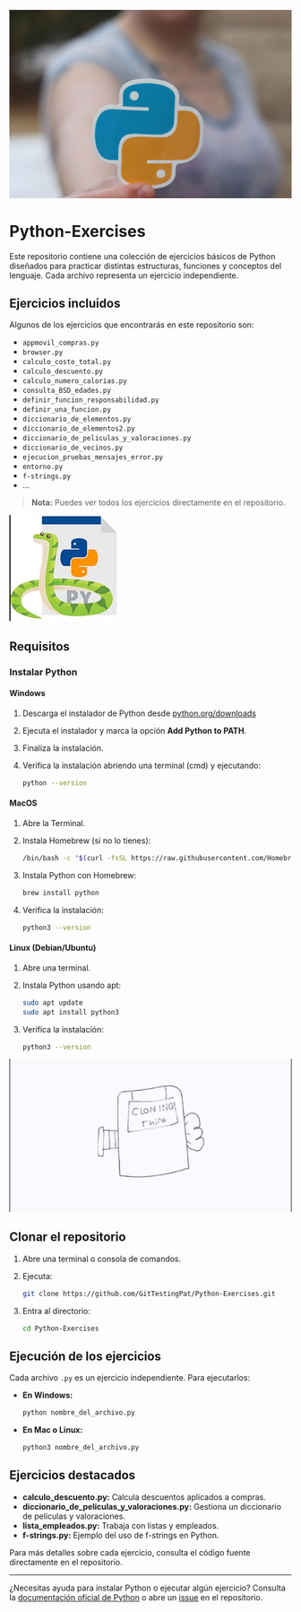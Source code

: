
![Python Banner](docs/images/python_logo.jpg)

# Python-Exercises

Este repositorio contiene una colección de ejercicios básicos de Python diseñados para practicar distintas estructuras, funciones y conceptos del lenguaje. Cada archivo representa un ejercicio independiente.

## Ejercicios incluidos

Algunos de los ejercicios que encontrarás en este repositorio son:

- `appmovil_compras.py`
- `browser.py`
- `calculo_costo_total.py`
- `calculo_descuento.py`
- `calculo_numero_calorias.py`
- `consulta_BSD_edades.py`
- `definir_funcion_responsabilidad.py`
- `definir_una_funcion.py`
- `diccionario_de_elementos.py`
- `diccionario_de_elementos2.py`
- `diccionario_de_peliculas_y_valoraciones.py`
- `diccionario_de_vecinos.py`
- `ejecucion_pruebas_mensajes_error.py`
- `entorno.py`
- `f-strings.py`
- ...

> **Nota:** Puedes ver todos los ejercicios directamente en el repositorio.

![Python logo](docs/images/python_logo2.png)
## Requisitos

### Instalar Python

#### Windows

1. Descarga el instalador de Python desde [python.org/downloads](https://www.python.org/downloads/windows/)
2. Ejecuta el instalador y marca la opción **Add Python to PATH**.
3. Finaliza la instalación.
4. Verifica la instalación abriendo una terminal (cmd) y ejecutando:

    ```sh
    python --version
    ```

#### MacOS

1. Abre la Terminal.
2. Instala Homebrew (si no lo tienes):

    ```sh
    /bin/bash -c "$(curl -fsSL https://raw.githubusercontent.com/Homebrew/install/HEAD/install.sh)"
    ```

3. Instala Python con Homebrew:

    ```sh
    brew install python
    ```

4. Verifica la instalación:

    ```sh
    python3 --version
    ```

#### Linux (Debian/Ubuntu)

1. Abre una terminal.
2. Instala Python usando apt:

    ```sh
    sudo apt update
    sudo apt install python3
    ```

3. Verifica la instalación:

    ```sh
    python3 --version
    ```
![clone photo](docs/images/clone.gif)

## Clonar el repositorio

1. Abre una terminal o consola de comandos.
2. Ejecuta:

    ```sh
    git clone https://github.com/GitTestingPat/Python-Exercises.git
    ```

3. Entra al directorio:

    ```sh
    cd Python-Exercises
    ```

## Ejecución de los ejercicios

Cada archivo `.py` es un ejercicio independiente. Para ejecutarlos:

- **En Windows:**

    ```sh
    python nombre_del_archivo.py
    ```

- **En Mac o Linux:**

    ```sh
    python3 nombre_del_archivo.py
    ```

## Ejercicios destacados

- **calculo_descuento.py:** Calcula descuentos aplicados a compras.
- **diccionario_de_peliculas_y_valoraciones.py:** Gestiona un diccionario de películas y valoraciones.
- **lista_empleados.py:** Trabaja con listas y empleados.
- **f-strings.py:** Ejemplo del uso de f-strings en Python.

Para más detalles sobre cada ejercicio, consulta el código fuente directamente en el repositorio.

---

¿Necesitas ayuda para instalar Python o ejecutar algún ejercicio? Consulta la [documentación oficial de Python](https://docs.python.org/3/) o abre un [issue](https://github.com/GitTestingPat/Python-Exercises/issues) en el repositorio.
